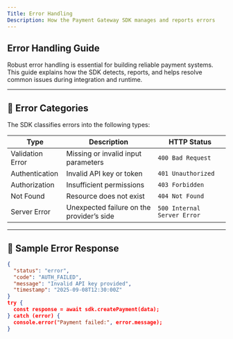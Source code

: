 ```yaml
---
Title: Error Handling
Description: How the Payment Gateway SDK manages and reports errors
---
```


## Error Handling Guide

Robust error handling is essential for building reliable payment systems. This guide explains how the SDK detects, reports, and helps resolve common issues during integration and runtime.

---

## 🧠 Error Categories

The SDK classifies errors into the following types:

| Type             | Description                                      | HTTP Status |
|------------------|--------------------------------------------------|-------------|
| Validation Error | Missing or invalid input parameters              | `400 Bad Request` |
| Authentication   | Invalid API key or token                         | `401 Unauthorized` |
| Authorization    | Insufficient permissions                         | `403 Forbidden` |
| Not Found        | Resource does not exist                          | `404 Not Found` |
| Server Error     | Unexpected failure on the provider’s side        | `500 Internal Server Error` |

---

## 🧪 Sample Error Response

```json
{
  "status": "error",
  "code": "AUTH_FAILED",
  "message": "Invalid API key provided",
  "timestamp": "2025-09-08T12:30:00Z"
}
try {
  const response = await sdk.createPayment(data);
} catch (error) {
  console.error("Payment failed:", error.message);
}
